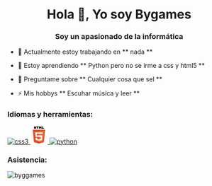<h1 align = "center"> Hola 👋, Yo soy Bygames </h1>
<h3 align = "center"> Soy un apasionado de la informática </h3>

- 🔭 Actualmente estoy trabajando en ** nada **

- 🌱 Estoy aprendiendo ** Python pero no se irme a css y html5 **

- 💬 Preguntame sobre ** Cualquier cosa que sel **

- ⚡ Mis hobbys ** Escuhar música y leer **


<h3 align = "left"> Idiomas y herramientas: </h3>
<p align = "left"> <a href="https://www.w3schools.com/css/" target="_blank"> <img src = "https://raw.githubusercontent.com/devicons/devicon /master/icons/css3/css3-original-wordmark.svg "alt =" css3 "width =" 40 "height =" 40 "/> </a> <a href =" https://www.w3.org / html / "target =" _ blank "> <img src =" https://raw.githubusercontent.com/devicons/devicon/master/icons/html5/html5-original-wordmark.svg "alt =" html5 "width = "40" altura = "40" /> </a> <a href="https://www.python.org" target="_blank"> <img src = "https: //raw.githubusercontent.com / devicons / devicon / master / icons / python / python-original.svg "alt =" python "width =" 40 "height =" 40 "/> </a> </p>


<h3 align = "left"> Asistencia: </h3>
<p> <a href="https://www.buymeacoffee.com/byggames"> <img align = "left" src = "https: // cdn .buymeacoffee.com / buttons / v2 / default-yellow.png "height =" 50 "width =" 210 "alt =" byggames "/> </a> </p> <br> <br>

